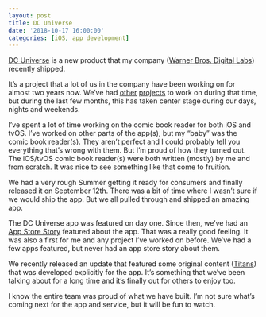 ```yaml
---
layout: post
title: DC Universe
date: '2018-10-17 16:00:00'
categories: [iOS, app development]
---
```


[DC Universe](https://itunes.apple.com/us/app/dc-universe/id1329018000) is a new product that my company ([Warner Bros. Digital Labs](https://wbdl.com/)) recently shipped.

It’s a project that a lot of us in the company have been working on for almost two years now. We’ve had [other](https://www.dramafever.com/) [projects](https://itunes.apple.com/us/app/boomerang-cartoons-movies/id1199519834) to work on during that time, but during the last few months, this has taken center stage during our days, nights and weekends.

I’ve spent a lot of time working on the comic book reader for both iOS and tvOS. I’ve worked on other parts of the app(s), but my “baby” was the comic book reader(s). They aren’t perfect and I could probably tell you everything that’s wrong with them. But I’m proud of how they turned out. The iOS/tvOS comic book reader(s) were both written (mostly) by me and from scratch. It was nice to see something like that come to fruition.

We had a very rough Summer getting it ready for consumers and finally released it on September 12th. There was a bit of time where I wasn’t sure if we would ship the app. But we all pulled through and shipped an amazing app.

The DC Universe app was featured on day one. Since then, we’ve had an [App Store Story](https://itunes.apple.com/us/story/id1437315987) featured about the app. That was a really good feeling. It was also a first for me and any project I’ve worked on before. We’ve had a few apps featured, but never had an app store story about them.

We recently released an update that featured some original content ([Titans](https://www.dcuniverse.com/videos/titans/164/season-1)) that was developed explicitly for the app. It’s something that we’ve been talking about for a long time and it’s finally out for others to enjoy too.

I know the entire team was proud of what we have built. I’m not sure what’s coming next for the app and service, but it will be fun to watch.

